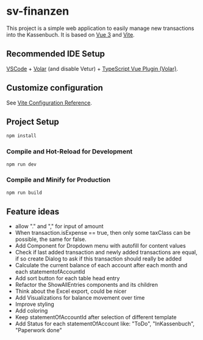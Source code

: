 # sv-finanzen

This project is a simple web application to easily manage new transactions into the Kassenbuch. It is based on [Vue 3](https://v3.vuejs.org/) and [Vite](https://vitejs.dev/).

## Recommended IDE Setup

[VSCode](https://code.visualstudio.com/) + [Volar](https://marketplace.visualstudio.com/items?itemName=Vue.volar) (and disable Vetur) + [TypeScript Vue Plugin (Volar)](https://marketplace.visualstudio.com/items?itemName=Vue.vscode-typescript-vue-plugin).

## Customize configuration

See [Vite Configuration Reference](https://vitejs.dev/config/).

## Project Setup

```sh
npm install
```

### Compile and Hot-Reload for Development

```sh
npm run dev
```

### Compile and Minify for Production

```sh
npm run build
```


## Feature ideas

- allow "." and "," for input of amount
- When transaction.isExpense == true, then only some taxClass can be possible, the same for false.
- Add Component for Dropdown menu with autofill for content values
- Check if last added transaction and newly added transactions are equal,
if so create Dialog to ask if this transaction should really be added
- Calculate the current balance of each account after each month and each statementofAccountId
- Add sort button for each table head entry
- Refactor the ShowAllEntries components and its children
- Think about the Excel export, could be nicer
- Add Visualizations for balance movement over time
- Improve styling
- Add coloring
- Keep statementOfAccountId after selection of different template
- Add Status for each statementOfAccount like: "ToDo", "InKassenbuch", "Paperwork done"